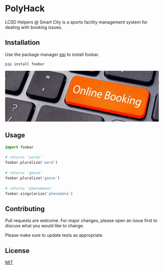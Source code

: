 # PolyHack
LCSD Helpers @ Smart City is a sports facility management system for dealing with booking issues. 

## Installation

Use the package manager [pip](https://pip.pypa.io/en/stable/) to install foobar.

```bash
pip install foobar
```

![alt text](https://raw.githubusercontent.com/laihowo/PolyHack/main/Icon.jpg)

## Usage

```python
import foobar

# returns 'words'
foobar.pluralize('word')

# returns 'geese'
foobar.pluralize('goose')

# returns 'phenomenon'
foobar.singularize('phenomena')
```

## Contributing
Pull requests are welcome. For major changes, please open an issue first to discuss what you would like to change.

Please make sure to update tests as appropriate.

## License
[MIT](https://choosealicense.com/licenses/mit/)
